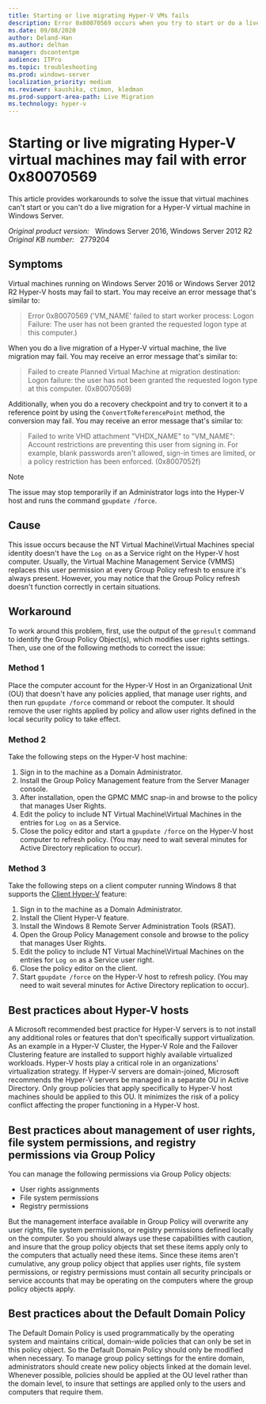 ```yaml
---
title: Starting or live migrating Hyper-V VMs fails
description: Error 0x80070569 occurs when you try to start or do a live migration for a Hyper-V virtual machine.
ms.date: 09/08/2020
author: Deland-Han
ms.author: delhan
manager: dscontentpm
audience: ITPro
ms.topic: troubleshooting
ms.prod: windows-server
localization_priority: medium
ms.reviewer: kaushika, ctimon, kledman
ms.prod-support-area-path: Live Migration
ms.technology: hyper-v
---
```

# Starting or live migrating Hyper-V virtual machines may fail with error 0x80070569

This article provides workarounds to solve the issue that virtual machines can't start or you can't do a live migration for a Hyper-V virtual machine in Windows Server.

_Original product version:_ &nbsp; Windows Server 2016, Windows Server 2012 R2  
_Original KB number:_ &nbsp; 2779204

## Symptoms

Virtual machines running on Windows Server 2016 or Windows Server 2012 R2 Hyper-V hosts may fail to start. You may receive an error message that's similar to:

> Error 0x80070569 ('VM_NAME' failed to start worker process: Logon Failure: The user has not been granted the requested logon type at this computer.)

When you do a live migration of a Hyper-V virtual machine, the live migration may fail. You may receive an error message that's similar to:

> Failed to create Planned Virtual Machine at migration destination: Logon failure: the user has not been granted the requested logon type at this computer. (0x80070569)

Additionally, when you do a recovery checkpoint and try to convert it to a reference point by using the `ConvertToReferencePoint` method, the conversion may fail. You may receive an error message that's similar to:

> Failed to write VHD attachment "VHDX_NAME" to "VM_NAME": Account restrictions are preventing this user from signing in. For example, blank passwords aren't allowed, sign-in times are limited, or a policy restriction has been enforced. (0x8007052f)

> [!NOTE]
> The issue may stop temporarily if an Administrator logs into the Hyper-V host and runs the command `gpupdate /force`.

## Cause

This issue occurs because the NT Virtual Machine\Virtual Machines special identity doesn't have the `Log on` as a Service right on the Hyper-V host computer. Usually, the Virtual Machine Management Service (VMMS) replaces this user permission at every Group Policy refresh to ensure it's always present. However, you may notice that the Group Policy refresh doesn't function correctly in certain situations.

## Workaround

To work around this problem, first, use the output of the `gpresult` command to identify the Group Policy Object(s), which modifies user rights settings. Then, use one of the following methods to correct the issue:

### Method 1

Place the computer account for the Hyper-V Host in an Organizational Unit (OU) that doesn't have any policies applied, that manage user rights, and then run `gpupdate /force` command or reboot the computer. It should remove the user rights applied by policy and allow user rights defined in the local security policy to take effect.

### Method 2

Take the following steps on the Hyper-V host machine:

1. Sign in to the machine as a Domain Administrator.
2. Install the Group Policy Management feature from the Server Manager console.
3. After installation, open the GPMC MMC snap-in and browse to the policy that manages User Rights.
4. Edit the policy to include NT Virtual Machine\Virtual Machines in the entries for `Log on` as a Service.
5. Close the policy editor and start a `gpupdate /force` on the Hyper-V host computer to refresh policy. (You may need to wait several minutes for Active Directory replication to occur).

### Method 3

Take the following steps on a client computer running Windows 8 that supports the [Client Hyper-V](/previous-versions/windows/it-pro/windows-8.1-and-8/hh857623(v=ws.11)) feature:

1. Sign in to the machine as a Domain Administrator.
2. Install the Client Hyper-V feature.
3. Install the Windows 8 Remote Server Administration Tools (RSAT).
4. Open the Group Policy Management console and browse to the policy that manages User Rights.
5. Edit the policy to include NT Virtual Machine\Virtual Machines on the entries for `Log on` as a Service user right.
6. Close the policy editor on the client.
7. Start `gpupdate /force` on the Hyper-V host to refresh policy. (You may need to wait several minutes for Active Directory replication to occur).

## Best practices about Hyper-V hosts

A Microsoft recommended best practice for Hyper-V servers is to not install any additional roles or features that don't specifically support virtualization. As an example in a Hyper-V Cluster, the Hyper-V Role and the Failover Clustering feature are installed to support highly available virtualized workloads. Hyper-V hosts play a critical role in an organizations' virtualization strategy. If Hyper-V servers are domain-joined, Microsoft recommends the Hyper-V servers be managed in a separate OU in Active Directory. Only group policies that apply specifically to Hyper-V host machines should be applied to this OU. It minimizes the risk of a policy conflict affecting the proper functioning in a Hyper-V host.

## Best practices about management of user rights, file system permissions, and registry permissions via Group Policy

You can manage the following permissions via Group Policy objects:

- User rights assignments
- File system permissions
- Registry permissions

But the management interface available in Group Policy will overwrite any user rights, file system permissions, or registry permissions defined locally on the computer. So you should always use these capabilities with caution, and insure that the group policy objects that set these items apply only to the computers that actually need these items. Since these items aren't cumulative, any group policy object that applies user rights, file system permissions, or registry permissions must contain all security principals or service accounts that may be operating on the computers where the group policy objects apply.

## Best practices about the Default Domain Policy

The Default Domain Policy is used programmatically by the operating system and maintains critical, domain-wide policies that can only be set in this policy object. So the Default Domain Policy should only be modified when necessary. To manage group policy settings for the entire domain, administrators should create new policy objects linked at the domain level. Whenever possible, policies should be applied at the OU level rather than the domain level, to insure that settings are applied only to the users and computers that require them.
